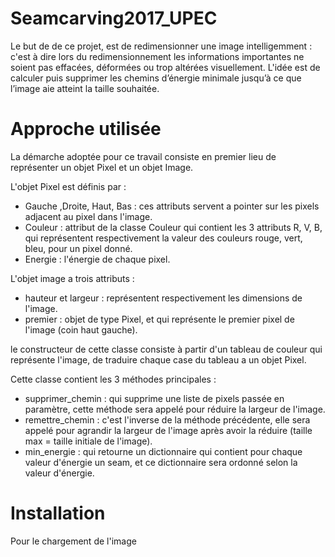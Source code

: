 # Seamcarving2017_UPEC
Le but de de ce projet, est de redimensionner une image intelligemment : c'est à dire lors du redimensionnement les informations importantes ne soient pas effacées, déformées ou trop altérées visuellement.
L'idée est de calculer puis supprimer les chemins d’énergie minimale jusqu’à ce que l’image aie atteint la taille souhaitée.
# Approche utilisée
La démarche adoptée pour ce travail consiste en premier lieu de représenter un objet Pixel et un objet Image.

L'objet Pixel est définis par :

 - Gauche ,Droite, Haut, Bas : ces attributs servent a pointer sur les pixels adjacent au pixel dans l'image.
 - Couleur : attribut de la classe Couleur qui contient les 3 attributs R, V, B, qui représentent respectivement la valeur des couleurs rouge, vert, bleu, pour un pixel donné.
 - Energie : l'énergie de chaque pixel. 

L'objet image a trois attributs :

 - hauteur et largeur : représentent respectivement les dimensions de l'image.
 - premier : objet de type Pixel, et qui représente le premier pixel de l'image (coin haut gauche).

le constructeur de cette classe consiste à partir d'un tableau de couleur qui représente l'image, de traduire chaque case du tableau a un objet Pixel.

Cette classe contient les 3 méthodes principales :

 - supprimer_chemin : qui supprime une liste de pixels passée en paramètre, cette méthode sera appelé pour réduire la largeur de l'image.
 - remettre_chemin : c'est l'inverse de la méthode précédente, elle sera appelé pour agrandir la largeur de l'image après avoir la réduire (taille max = taille initiale de l'image).
 - min_energie : qui retourne un dictionnaire qui contient pour chaque valeur d'énergie un seam, et ce dictionnaire sera ordonné selon la valeur d'énergie. 
 
 # Installation
 Pour le chargement de l'image 
<!--stackedit_data:
eyJoaXN0b3J5IjpbMTE3MjMzOTIyNF19
-->
